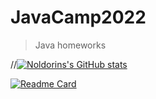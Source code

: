 # JavaCamp2022
>Java homeworks 

//[![Noldorins's GitHub stats](https://github-readme-stats.vercel.app/api?username=noldorinn)](https://github.com/noldorinn/javacamp2022)

[![Readme Card](https://github-readme-stats.vercel.app/api/pin/?username=noldorinn&show_owner=true&custom_title=JavaCamp2022&theme=tokyonight&repo=JavaCamp2022)](https://github.com/noldorinn/javacamp2022)
